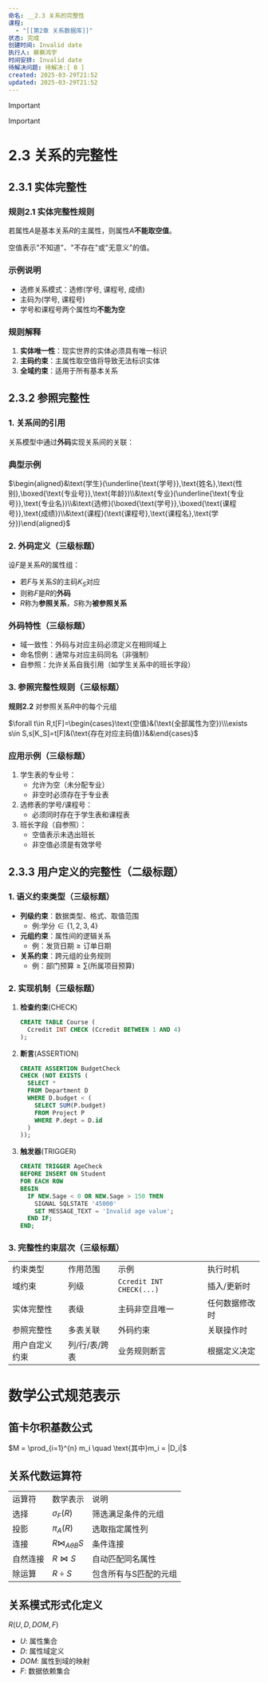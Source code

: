 ```yaml
---
命名: __2.3 关系的完整性
课程:
  - "[[第2章 关系数据库]]"
状态: 完成
创建时间: Invalid date
执行人: 蔡蔡鸿宇
时间安排: Invalid date
待解决问题: 待解决:[ 0 ]
created: 2025-03-29T21:52
updated: 2025-03-29T21:52
---
```

> [!important]

> [!important]

# 2.3 关系的完整性

## 2.3.1 实体完整性

### 规则2.1 实体完整性规则

若属性$A$是基本关系$R$的主属性，则属性$A$**不能取空值**。

空值表示"不知道"、"不存在"或"无意义"的值。

### 示例说明

- 选修关系模式：选修(学号, 课程号, 成绩)
- 主码为(学号, 课程号)
- 学号和课程号两个属性均**不能为空**

### 规则解释

1. **实体唯一性**：现实世界的实体必须具有唯一标识
2. **主码约束**：主属性取空值将导致无法标识实体
3. **全域约束**：适用于所有基本关系

## 2.3.2 参照完整性

### 1. 关系间的引用

关系模型中通过**外码**实现关系间的关联：

### 典型示例

$\begin{aligned}&\text{学生}(\underline{\text{学号}},\text{姓名},\text{性别},\boxed{\text{专业号}},\text{年龄})\\&\text{专业}(\underline{\text{专业号}},\text{专业名})\\&\text{选修}(\boxed{\text{学号}},\boxed{\text{课程号}},\text{成绩})\\&\text{课程}(\text{课程号},\text{课程名},\text{学分})\end{aligned}$

### 2. 外码定义（三级标题）

设$F$是关系$R$的属性组：

- 若$F$与关系$S$的主码$K_S$对应
- 则称$F$是$R$的**外码**
- $R$称为**参照关系**，$S$称为**被参照关系**

### 外码特性（三级标题）

- 域一致性：外码与对应主码必须定义在相同域上
- 命名惯例：通常与对应主码同名（非强制）
- 自参照：允许关系自我引用（如学生关系中的班长字段）

### 3. 参照完整性规则（三级标题）

**规则2.2** 对参照关系$R$中的每个元组

$\forall t\in R,t[F]=\begin{cases}\text{空值}&(\text{全部属性为空})\\\exists s\in S,s[K_S]=t[F]&(\text{存在对应主码值})&&\end{cases}$

### 应用示例（三级标题）

1. 学生表的专业号：
    - 允许为空（未分配专业）
    - 非空时必须存在于专业表
2. 选修表的学号/课程号：
    - 必须同时存在于学生表和课程表
3. 班长字段（自参照）：
    - 空值表示未选出班长
    - 非空值必须是有效学号

## 2.3.3 用户定义的完整性（二级标题）

### 1. 语义约束类型（三级标题）

- **列级约束**：数据类型、格式、取值范围
    - $\text{例:学分}\in\{1,2,3,4\}$
- **元组约束**：属性间的逻辑关系
    - $\text{例：发货日期} \geq \text{订单日期}$
- **关系约束**：跨元组的业务规则
    - $\text{例：部门预算} \geq \sum(\text{所属项目预算})$

### 2. 实现机制（三级标题）

1. **检查约束**(CHECK)
    
    ```SQL
    CREATE TABLE Course (
      Ccredit INT CHECK (Ccredit BETWEEN 1 AND 4)
    );
    ```
    
2. **断言**(ASSERTION)
    
    ```SQL
    CREATE ASSERTION BudgetCheck
    CHECK (NOT EXISTS (
      SELECT *
      FROM Department D
      WHERE D.budget < (
        SELECT SUM(P.budget)
        FROM Project P
        WHERE P.dept = D.id
      )
    ));
    ```
    
3. **触发器**(TRIGGER)
    
    ```SQL
    CREATE TRIGGER AgeCheck
    BEFORE INSERT ON Student
    FOR EACH ROW
    BEGIN
      IF NEW.Sage < 0 OR NEW.Sage > 150 THEN
        SIGNAL SQLSTATE '45000'
        SET MESSAGE_TEXT = 'Invalid age value';
      END IF;
    END;
    ```
    

### 3. 完整性约束层次（三级标题）

|   |   |   |   |
|---|---|---|---|
|约束类型|作用范围|示例|执行时机|
|域约束|列级|`Ccredit INT CHECK(...)`|插入/更新时|
|实体完整性|表级|主码非空且唯一|任何数据修改时|
|参照完整性|多表关联|外码约束|关联操作时|
|用户自定义约束|列/行/表/跨表|业务规则断言|根据定义决定|

# 数学公式规范表示

## 笛卡尔积基数公式

$M = \prod_{i=1}^{n} m_i \quad \text{其中}m_i = |D_i|$

## 关系代数运算符

|   |   |   |
|---|---|---|
|运算符|数学表示|说明|
|选择|$\sigma_{F}(R)$|筛选满足条件的元组|
|投影|$\pi_{A}(R)$|选取指定属性列|
|连接|$R \bowtie_{A \theta B} S$|条件连接|
|自然连接|$R \bowtie S$|自动匹配同名属性|
|除运算|$R \div S$|包含所有与S匹配的元组|

## 关系模式形式化定义

$R(U, D, DOM, F)$

- $U$: 属性集合
- $D$: 属性域定义
- $DOM$: 属性到域的映射
- $F$: 数据依赖集合